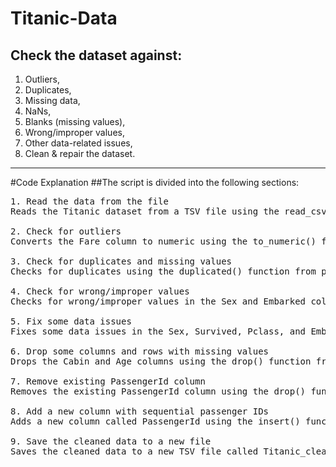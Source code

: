 # Titanic-Data

## Check the dataset against:
1. Outliers,
2. Duplicates,
3. Missing data,
4. NaNs,
5. Blanks (missing values),
6. Wrong/improper values,
7. Other data-related issues,
8. Clean & repair the dataset.
-----------------------------

#Code Explanation
##The script is divided into the following sections:
<pre>
1. Read the data from the file
Reads the Titanic dataset from a TSV file using the read_csv() function from the pandas library. The separator is set to \t since it is a TSV file.

2. Check for outliers
Converts the Fare column to numeric using the to_numeric() function from pandas with the errors='coerce' parameter to convert any non-numeric values to NaN. Outliers are defined as values greater than 500 and are stored in a new dataframe called outliers.

3. Check for duplicates and missing values
Checks for duplicates using the duplicated() function from pandas and stores them in a new dataframe called duplicates. Checks for missing values using the isnull() function from pandas and stores them in a new dataframe called missing_data. The number of missing values for each column is stored in a series called missing_values. The names of columns with missing values are stored in a list called nan_cols_list. Checks for blank values using the isin() function from pandas and stores them in a new dataframe called blanks. The number of blank values for each column is stored in a series called blank_values.

4. Check for wrong/improper values
Checks for wrong/improper values in the Sex and Embarked columns and stores them in new dataframes called wrong_sex_values and wrong_embarked_values, respectively. Checks for other data-related issues in the Survived and Pclass columns and stores them in new dataframes called wrong_survived_values and wrong_pclass_values, respectively.

5. Fix some data issues
Fixes some data issues in the Sex, Survived, Pclass, and Embarked columns using the replace() function from pandas.

6. Drop some columns and rows with missing values
Drops the Cabin and Age columns using the drop() function from pandas. Drops any rows with missing values in the Ticket, Fare, and Embarked columns using the dropna() function from pandas. Resets the index of the dataframe using the reset_index() function from pandas.

7. Remove existing PassengerId column
Removes the existing PassengerId column using the drop() function from pandas.

8. Add a new column with sequential passenger IDs
Adds a new column called PassengerId using the insert() function from pandas. The values in this column are a sequential range of integers starting from 1 and ending at the length of the dataframe.

9. Save the cleaned data to a new file
Saves the cleaned data to a new TSV file called Titanic_cleaned.tsv using the to_csv()
